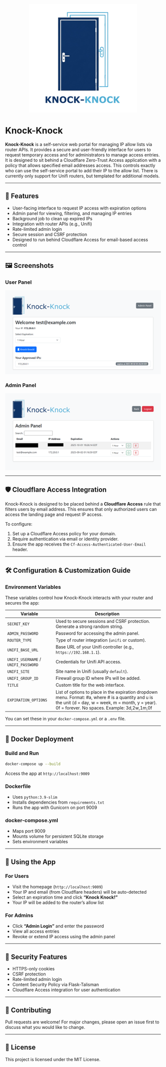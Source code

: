 <p align="center"><img src="static/logo-square.png" alt="Knock-Knock Logo" width="350"/></p>

# Knock-Knock

**Knock-Knock** is a self-service web portal for managing IP allow lists via router APIs. It provides a secure and user-friendly interface for users to request temporary access and for administrators to manage access entries.
It is designed to sit behind a Cloudflare Zero-Trust Access application with a policy that allows specified email addresses access. This controls exactly who can use the self-service portal to add their IP to the allow list.
There is currently only support for Unifi routers, but templated for additional models.

---

## 🚀 Features
- User-facing interface to request IP access with expiration options
- Admin panel for viewing, filtering, and managing IP entries
- Background job to clean up expired IPs
- Integration with router APIs (e.g., Unifi)
- Rate-limited admin login
- Secure session and CSRF protection
- Designed to run behind Cloudflare Access for email-based access control

---

## 🖼️ Screenshots
### User Panel
<img src="docs/assets/User Interface-v0.2.png" alt="Screenshot of UI" />

### Admin Panel
<img src="docs/assets/Admin Panel-v0.2.png" alt="Screenshot of Admin UI" />

---

## 🛡️ Cloudflare Access Integration
Knock-Knock is designed to be placed behind a **Cloudflare Access** rule that filters users by email address. This ensures that only authorized users can access the landing page and request IP access.

To configure:
1. Set up a Cloudflare Access policy for your domain.
2. Require authentication via email or identity provider.
3. Ensure the app receives the `Cf-Access-Authenticated-User-Email` header.

---

## 🛠️ Configuration & Customization Guide

### Environment Variables
These variables control how Knock-Knock interacts with your router and secures the app:

| Variable | Description |
|----------|-------------|
| `SECRET_KEY` | Used to secure sessions and CSRF protection. Generate a strong random string. |
| `ADMIN_PASSWORD` | Password for accessing the admin panel. |
| `ROUTER_TYPE` | Type of router integration (`unifi` or custom). |
| `UNIFI_BASE_URL` | Base URL of your Unifi controller (e.g., `https://192.168.1.1`). |
| `UNIFI_USERNAME` / `UNIFI_PASSWORD` | Credentials for Unifi API access. |
| `UNIFI_SITE` | Site name in Unifi (usually `default`). |
| `UNIFI_GROUP_ID` | Firewall group ID where IPs will be added. |
| `TITLE` | Custom title for the web interface. |
| `EXPIRATION_OPTIONS` | List of options to place in the expiration dropdown menu. Format: #a, where # is a quantity and u is the unit (d = day, w = week, m = month, y = year). 0f = forever. No spaces. Example: 3d,2w,1m,0f |

You can set these in your `docker-compose.yml` or a `.env` file.

---

## 🐳 Docker Deployment

### Build and Run
```bash
docker-compose up --build
```

Access the app at `http://localhost:9009`

### Dockerfile
- Uses `python:3.9-slim`
- Installs dependencies from `requirements.txt`
- Runs the app with Gunicorn on port 9009

### docker-compose.yml
- Maps port 9009
- Mounts volume for persistent SQLite storage
- Sets environment variables

---

## 🧭 Using the App

### For Users
- Visit the homepage (`http://localhost:9009`)
- Your IP and email (from Cloudflare headers) will be auto-detected
- Select an expiration time and click **“Knock Knock!”**
- Your IP will be added to the router’s allow list

### For Admins
- Click **“Admin Login”** and enter the password
- View all access entries
- Revoke or extend IP access using the admin panel

---

## 🔐 Security Features
- HTTPS-only cookies
- CSRF protection
- Rate-limited admin login
- Content Security Policy via Flask-Talisman
- Cloudflare Access integration for user authentication

---

## 🤝 Contributing
Pull requests are welcome! For major changes, please open an issue first to discuss what you would like to change.

---

## 📄 License
This project is licensed under the MIT License.
